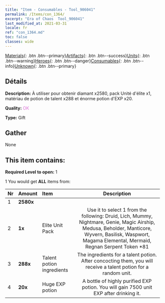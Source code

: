 ```yaml
---
title: "Item - Consumables - Tool_906041"
permalink: /Items/con_1364/
excerpt: "Era of Chaos  Tool_906041"
last_modified_at: 2021-03-31
locale: fr
ref: "con_1364.md"
toc: false
classes: wide
---
```

 [Materials](/fr/Items/){: .btn .btn--primary}[Artifacts](/fr/Items/Artifacts/){: .btn .btn--success}[Units](/fr/Items/Units/){: .btn .btn--warning}[Heroes](/fr/Items/Heroes/){: .btn .btn--danger}[Consumables](/fr/Items/Consumables/){: .btn .btn--info}[Unknown](/fr/Items/Unknown/){: .btn .btn--primary}

## Détails
 **Description:** À utiliser pour obtenir diamant x2580, pack Unité d'élite x1, matériau de potion de talent x288 et énorme potion d'EXP x20.

 **Quality:** <span style="color: #DA70D6">OK</span>

 **Type:** Gift

## Gather

  None

## This item contains:

 **Required Level to open:** 1

 1 You would get **ALL** items  from:

  | Nr | Amount |     Item    | Description |
  |:---|:-------|:------------|:-----------:|
  | 1 |  **2580x** | <i class="fas fa-gem"/> |  | 
  | 2 |  **1x** | Elite Unit Pack | Use it to select 1 from the following: Druid, Lich, Mummy, Nightmare, Genie, Magic Airship, Medusa, Beholder, Manticore, Wyvern, Basilisk, Waspwort, Magama Elemental, Mermaid, Regnan Serpent Token *81  | 
  | 3 |  **288x** | Talent potion ingredients | The ingredients for a talent potion. After concocting them, you will receive a talent potion for a random unit.   | 
  | 4 |  **20x** | Huge EXP potion | A bottle of highly purified EXP potion. You will gain 7500 unit EXP after drinking it.  | 
